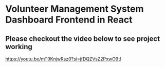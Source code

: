 # Volunteer Management System Dashboard Frontend in React
## Please checkout the video below to see project working
https://youtu.be/mT9KnjwRsz0?si=jfDQZVsZ2PxwO9tl
